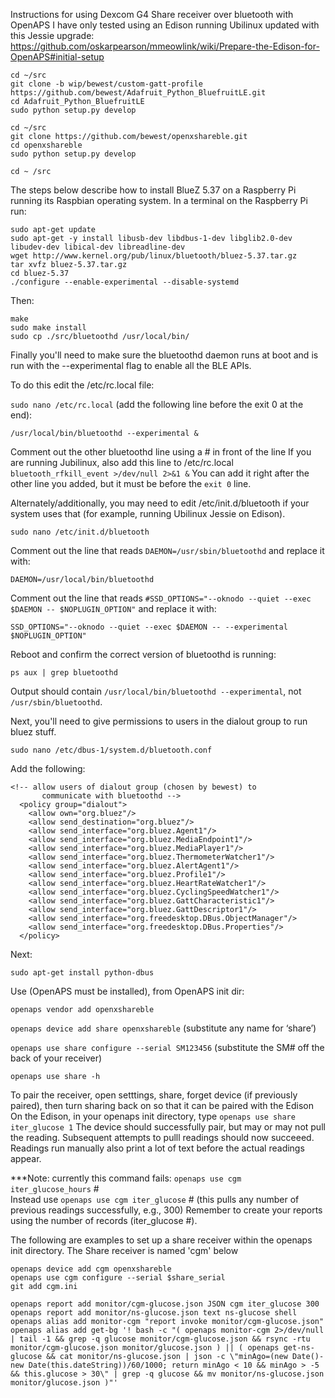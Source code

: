 Instructions for using Dexcom G4 Share receiver over bluetooth with OpenAPS 
I have only tested using an Edison running Ubilinux updated with this Jessie upgrade: https://github.com/oskarpearson/mmeowlink/wiki/Prepare-the-Edison-for-OpenAPS#initial-setup

```
cd ~/src
git clone -b wip/bewest/custom-gatt-profile https://github.com/bewest/Adafruit_Python_BluefruitLE.git
cd Adafruit_Python_BluefruitLE
sudo python setup.py develop
```

```
cd ~/src
git clone https://github.com/bewest/openxshareble.git
cd openxshareble
sudo python setup.py develop
```

`cd ~ /src`

The steps below describe how to install BlueZ 5.37 on a Raspberry Pi running its Raspbian operating system. In a terminal on the Raspberry Pi run:

```
sudo apt-get update
sudo apt-get -y install libusb-dev libdbus-1-dev libglib2.0-dev libudev-dev libical-dev libreadline-dev
wget http://www.kernel.org/pub/linux/bluetooth/bluez-5.37.tar.gz
tar xvfz bluez-5.37.tar.gz
cd bluez-5.37
./configure --enable-experimental --disable-systemd
```

Then:

```
make
sudo make install
sudo cp ./src/bluetoothd /usr/local/bin/
```

Finally you'll need to make sure the bluetoothd daemon runs at boot and is run with the --experimental flag to enable all the BLE APIs.

To do this edit the /etc/rc.local file:

`sudo nano /etc/rc.local`  (add the following line before the exit 0 at the end):

`/usr/local/bin/bluetoothd --experimental &`

Comment out the other bluetoothd line using a # in front of the line
If you are running Jubilinux, also add this line to /etc/rc.local
`bluetooth_rfkill_event >/dev/null 2>&1 &`
You can add it right after the other line you added, but it must be before the `exit 0` line.

Alternately/additionally, you may need to edit /etc/init.d/bluetooth if your system uses that (for example, running Ubilinux Jessie on Edison).

`sudo nano /etc/init.d/bluetooth`

Comment out the line that reads `DAEMON=/usr/sbin/bluetoothd` and replace it with:

`DAEMON=/usr/local/bin/bluetoothd`

Comment out the line that reads `#SSD_OPTIONS="--oknodo --quiet --exec $DAEMON -- $NOPLUGIN_OPTION"` and replace it with:

`SSD_OPTIONS="--oknodo --quiet --exec $DAEMON -- --experimental $NOPLUGIN_OPTION"`

Reboot and confirm the correct version of bluetoothd is running:

`ps aux | grep bluetoothd`

Output should contain `/usr/local/bin/bluetoothd --experimental`, not `/usr/sbin/bluetoothd`.

Next, you'll need to give permissions to users in the dialout group to run bluez stuff.

`sudo nano /etc/dbus-1/system.d/bluetooth.conf`

Add the following:
```
<!-- allow users of dialout group (chosen by bewest) to 
       communicate with bluetoothd -->
  <policy group="dialout">
    <allow own="org.bluez"/>
    <allow send_destination="org.bluez"/>
    <allow send_interface="org.bluez.Agent1"/>
    <allow send_interface="org.bluez.MediaEndpoint1"/>
    <allow send_interface="org.bluez.MediaPlayer1"/>
    <allow send_interface="org.bluez.ThermometerWatcher1"/>
    <allow send_interface="org.bluez.AlertAgent1"/>
    <allow send_interface="org.bluez.Profile1"/>
    <allow send_interface="org.bluez.HeartRateWatcher1"/>
    <allow send_interface="org.bluez.CyclingSpeedWatcher1"/>
    <allow send_interface="org.bluez.GattCharacteristic1"/>
    <allow send_interface="org.bluez.GattDescriptor1"/>
    <allow send_interface="org.freedesktop.DBus.ObjectManager"/>
    <allow send_interface="org.freedesktop.DBus.Properties"/>
  </policy>
```

Next:

`sudo apt-get install python-dbus`

Use (OpenAPS must be installed), from OpenAPS init dir:

`openaps vendor add openxshareble`

`openaps device add share openxshareble`  (substitute any name for ‘share’)

`openaps use share configure --serial SM123456` (substitute the SM# off the back of your receiver)

`openaps use share -h`

To pair the receiver, open setttings, share, forget device (if previously paired), then turn sharing back on so that it can be paired with the Edison
On the Edison, in your openaps init directory, type `openaps use share iter_glucose 1`
The device should successfully pair, but may or may not pull the reading.  Subsequent attempts to pulll readings should now succeeed.
Readings run manually also print a lot of text before the actual readings appear.

***Note: currently this command fails:    `openaps use cgm iter_glucose_hours` #    
Instead use    `openaps use cgm iter_glucose` #      (this pulls any number of previous readings successfully, e.g., 300)
Remember to create your reports using the number of records (iter_glucose #).

The following are examples to set up a share receiver within the openaps init directory.  The Share receiver is named 'cgm' below
```
openaps device add cgm openxshareble 
openaps use cgm configure --serial $share_serial
git add cgm.ini
```

```
openaps report add monitor/cgm-glucose.json JSON cgm iter_glucose 300
openaps report add monitor/ns-glucose.json text ns-glucose shell
openaps alias add monitor-cgm "report invoke monitor/cgm-glucose.json"
openaps alias add get-bg '! bash -c "( openaps monitor-cgm 2>/dev/null | tail -1 && grep -q glucose monitor/cgm-glucose.json && rsync -rtu monitor/cgm-glucose.json monitor/glucose.json ) || ( openaps get-ns-glucose && cat monitor/ns-glucose.json | json -c \"minAgo=(new Date()-new Date(this.dateString))/60/1000; return minAgo < 10 && minAgo > -5 && this.glucose > 30\" | grep -q glucose && mv monitor/ns-glucose.json monitor/glucose.json )"'
```
